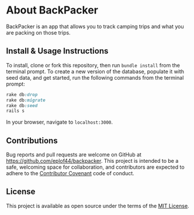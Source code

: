 # About BackPacker

BackPacker is an app that allows you to track camping trips and what you are packing on those trips.

## Install & Usage Instructions

To install, clone or fork this repository, then run `bundle install` from the terminal prompt.
To create a new version of the database, populate it with seed data, and get started, run the following commands from the terminal prompt:

```ruby
rake db:drop
rake db:migrate
rake db:seed
rails s
```

In your browser, navigate to `localhost:3000`.

## Contributions

Bug reports and pull requests are welcome on GitHub at https://github.com/eplof44/backpacker. This project is intended to be a safe, welcoming space for collaboration, and contributors are expected to adhere to the [Contributor Covenant](contributor-covenant.org) code of conduct.

## License

This project is available as open source under the terms of the [MIT License](opensource.org/licenses/MIT).
